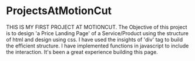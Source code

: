 # ProjectsAtMotionCut
THIS IS MY FIRST PROJECT AT MOTIONCUT.
The Objective of this project is to design 'a Price Landing Page' of a Service/Product using the structure of html and design using css.
I have used the insights of 'div' tag to build the efficient structure.
I have implemented functions in javascript to include the interaction.
It's been a great experience building this page.
